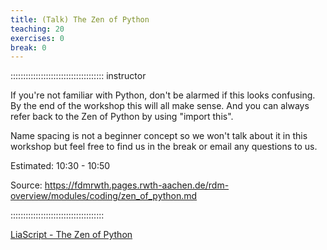 ```yaml
---
title: (Talk) The Zen of Python
teaching: 20
exercises: 0
break: 0
---
```


::::::::::::::::::::::::::::::::::::: instructor

If you're not familiar with Python, don't be alarmed if this looks confusing. By the end of the workshop this will all make sense. And you can always refer back to the Zen of Python by using "import this".

Name spacing is not a beginner concept so we won't talk about it in this workshop but feel free to find us in the break or email any questions to us.

Estimated: 10:30 - 10:50

Source: https://fdmrwth.pages.rwth-aachen.de/rdm-overview/modules/coding/zen_of_python.md

:::::::::::::::::::::::::::::::::::::

[LiaScript - The Zen of Python](https://liascript.github.io/course/?https://api.allorigins.win/raw?url=https://fdmrwth.pages.rwth-aachen.de/rdm-overview/modules/coding/zen_of_python.md#1)
